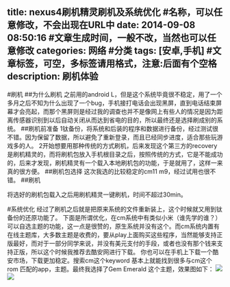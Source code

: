 title: nexus4刷机精灵刷机及系统优化  #名称，可以任意修改，不会出现在URL中
date: 2014-09-08 08:50:16 #文章生成时间，一般不改，当然也可以任意修改
categories: 网络 #分类
tags: [安卓,手机] #文章标签，可空，多标签请用格式，注意:后面有个空格
description: 刷机体验
---
#刷机
##为什么刷机
之前用的android L，但是这个系统毕竟很不稳定，用了一个多月之后不知为什么出现了一个bug，手机接打电话会出现黑屏，直到电话结束屏幕才会亮起，而那个黑屏则是经过我的调查也并不是像网上有些人的情况是因为距离传感器识别到以后自动关闭从而达到省电的目的，所以最终还是选择刷成别的系统。
##刷机前准备
1钛备份，将系统和后装的程序和数据进行备份，经过测试很不错。因为保留了数据，所以避免了重新登录，而且已经同步进度，适合那些玩游戏多的人。
2开始想要用那种传统的方式刷机，后来发现这个第三方的recovery是刷机精灵的，而将刷机包放入手机根目录之后，按照传统的方式，它是不能成功的，后来才发现，刷机精灵有一个载入本地刷机包的功能，于是就用了，这样一来真的很方便。
##刷机包选择
这次我选的比较稳定的cm11 m9，经过试用也很不错。
##刷机

将选好的刷机包载入之后用刷机精灵一键刷机，时间不超过30min。

#系统优化
经过了刷机之后就是把原来系统的文件重新装上，这个时候就又用到钛备份的还原功能了。
下面是所谓优化，在cm系统中有类似小米（谁先学的谁？）可以自选主题的功能，这一点是很赞的，原生系统并没有这个。而cm系统内置有在线主题库，大多数主题是收费的，要从play上面购买这些程序，当然能够支持正版最好，而对于一部分同学来说，并没有美元支付的手段，或者也没有那个钱来支持正版，所以这个时候我推荐去酷安网进行下载。
你也可以在手机上下载一个酷安市场，下载更加稳定。搜索cm这个keyword 基本上就能找到很多与cm这个rom 匹配的app，主题。最终我选择了Gem Emerald 这个主题，效果图如下：
![](https://lh5.ggpht.com/sBlhGSF5Y9lhwvHHGQ30j-z3oE6GPNUDlSKU4WHig7kPgGblHwXJwyEZAle7dmjgYg=h900)
![](http://www.pc6.com/up/2014-8/2014818165141.jpg)

